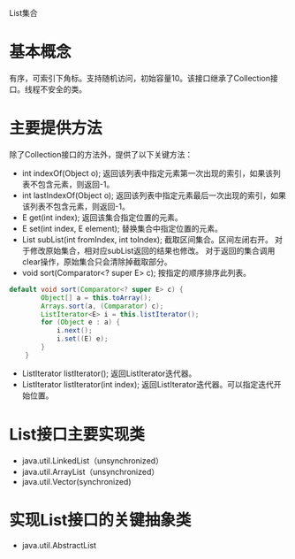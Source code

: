 List集合

# 基本概念
有序，可索引下角标。支持随机访问，初始容量10。该接口继承了Collection接口。线程不安全的类。

# 主要提供方法
除了Collection接口的方法外，提供了以下关键方法：
+ int indexOf(Object o); 返回该列表中指定元素第一次出现的索引，如果该列表不包含元素，则返回-1。
+ int lastIndexOf(Object o); 返回该列表中指定元素最后一次出现的索引，如果该列表不包含元素，则返回-1。
+ E get(int index); 返回该集合指定位置的元素。
+ E set(int index, E element); 替换集合中指定位置的元素。
+ List<E> subList(int fromIndex, int toIndex); 截取区间集合。区间左闭右开。
                                               对于修改原始集合，相对应subList返回的结果也修改。 
                                               对于返回的集合调用clear操作，原始集合只会清除掉截取部分。
+ void sort(Comparator<? super E> c); 按指定的顺序排序此列表。
```java
default void sort(Comparator<? super E> c) {
        Object[] a = this.toArray();
        Arrays.sort(a, (Comparator) c);
        ListIterator<E> i = this.listIterator();
        for (Object e : a) {
            i.next();
            i.set((E) e);
        }
    }
```
+ ListIterator<E> listIterator(); 返回ListIterator迭代器。
+ ListIterator<E> listIterator(int index); 返回ListIterator迭代器。可以指定迭代开始位置。

# List接口主要实现类
+ java.util.LinkedList（unsynchronized）
+ java.util.ArrayList（unsynchronized）
+ java.util.Vector(synchronized)

# 实现List接口的关键抽象类
+ java.util.AbstractList
